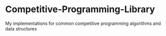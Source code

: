# Competitive-Programming-Library
My implementations for common competitive programming algorithms and data structures
